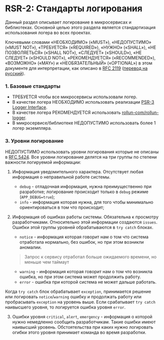 
RSR-2: Стандарты логирования
============================

Данный раздел описывает логирование в микросервисах и библиотеках. Основной целью этого раздела является стандартизация
использования логера во всех проектах.

Ключевыми словами «НЕОБХОДИМО» («MUST»), «НЕДОПУСТИМО» («MUST NOT»), «ТРЕБУЕТСЯ» («REQUIRED»), 
«НУЖНО» («SHALL»), «НЕ ПОЗВОЛЯЕТЬСЯ» («SHALL NOT»), «СЛЕДУЕТ» («SHOULD»), «НЕ СЛЕДУЕТ» («SHOULD NOT»), 
«РЕКОМЕНДУЕТСЯ» («RECOMMENDED»), «ВОЗМОЖНО» («MAY») и «НЕОБЯЗАТЕЛЬНЫЙ» («OPTIONAL») в этом документе 
для интерпретации, как описано в [RFC 2119](http://www.ietf.org/rfc/rfc2119.txt) 
([перевод на русский](http://rfc.com.ru/rfc2119.htm)).

### 1. Базовые стандарты

* ТРЕБУЕТСЯ чтобы все микросервисы использовали логер.
* В качестве логера НЕОБХОДИМО использовать реализации 
[PSR-3 Logger Interface](https://github.com/php-fig/log/blob/master/Psr/Log/LoggerInterface.php).
* В качестве логера РЕКОМЕНДУЕТСЯ использовать [rollun-com/rollun-logger](https://github.com/rollun-com/rollun-logger).
* В микросервисе/библиотеке НЕДОПУСТИМО использовать более 1 логер экземпляра.

### 3. Уровни логирование

НЕДОПУСТИМО использовать уровни логирования которые не описаны в [RFC 5424](https://tools.ietf.org/html/rfc5424).
Все уровни логирование делятся на три группы по степени важности логируемой информации:

1. Информация уведомительного характера. Отсутствует любая информация о неправильной работе системы.
    - `debug` - отладочная информация, нужна преимущественно при разработке; логирование происходит только в `debug` 
    режиме (`APP_DEBUG=true`);
    - `info` - информация которая нужна, для того чтобы минимально ориентироваться в том что происходит;

2. Информация об ошибках работы системы. Обязательна к просмотру разработчиками. Относительно этой информации создаются
`issues`. Ошибки этой группы уровней обрабатываются в `try catch` блоках.
    - `notice` - информация которая говорит нам о том что система отработала нормально, без ошибок, но при этом возникли 
    аномалии.
    > Запрос к сервису отработал больше ожидаемого времени, но меньше чем таймаут
    
    - `warning` - информация которая говорит нам о том что возникла ошибка, но при этом система может продолжить работу.
    - `error` - ошибка при которой система не может дальше работать.
    
Когда `try catch` блок обрабатывает `exception`, принимается решение или логировать `notice`/`warning` ошибку 
и продолжать работу или пробрасывать `exception` на уровень выше. Если срабатывает `try catch` наивысшего уровня,
то логируется ошибка уровня `error`.

3. Ошибки уровня `critical`, `alert`, `emergency` - информация о которой нужно немедленно сообщить разработчикам.
Такие ошибки имеют наивысший уровень. Обстоятельства при каких нужно логировать огибки этого уровня принимает команда
во время разработки.
    

